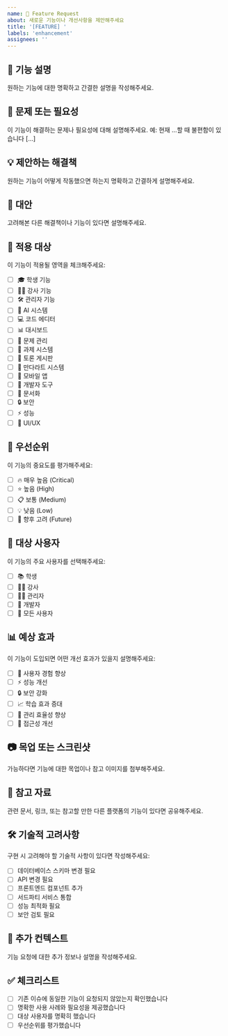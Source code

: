 ```yaml
---
name: 🚀 Feature Request
about: 새로운 기능이나 개선사항을 제안해주세요
title: '[FEATURE] '
labels: 'enhancement'
assignees: ''
---
```


## 🚀 기능 설명
원하는 기능에 대한 명확하고 간결한 설명을 작성해주세요.

## 💭 문제 또는 필요성
이 기능이 해결하는 문제나 필요성에 대해 설명해주세요.
예: 현재 ...할 때 불편함이 있습니다 [...]

## 💡 제안하는 해결책
원하는 기능이 어떻게 작동했으면 하는지 명확하고 간결하게 설명해주세요.

## 🔄 대안
고려해본 다른 해결책이나 기능이 있다면 설명해주세요.

## 📱 적용 대상
이 기능이 적용될 영역을 체크해주세요:
- [ ] 🎓 학생 기능
- [ ] 👨‍🏫 강사 기능  
- [ ] 🛠️ 관리자 기능
- [ ] 🤖 AI 시스템
- [ ] 💻 코드 에디터
- [ ] 📊 대시보드
- [ ] 🧩 문제 관리
- [ ] 📝 과제 시스템
- [ ] 💬 토론 게시판
- [ ] 🎯 만다라트 시스템
- [ ] 📱 모바일 앱
- [ ] 🔧 개발자 도구
- [ ] 📖 문서화
- [ ] 🔒 보안
- [ ] ⚡ 성능
- [ ] 🎨 UI/UX

## 🎯 우선순위
이 기능의 중요도를 평가해주세요:
- [ ] 🔥 매우 높음 (Critical)
- [ ] ⭐ 높음 (High)
- [ ] 📋 보통 (Medium)
- [ ] 💡 낮음 (Low)
- [ ] 🚀 향후 고려 (Future)

## 👥 대상 사용자
이 기능의 주요 사용자를 선택해주세요:
- [ ] 📚 학생
- [ ] 👨‍🏫 강사
- [ ] 👨‍💼 관리자
- [ ] 🔧 개발자
- [ ] 👥 모든 사용자

## 📊 예상 효과
이 기능이 도입되면 어떤 개선 효과가 있을지 설명해주세요:
- [ ] 🚀 사용자 경험 향상
- [ ] ⚡ 성능 개선
- [ ] 🔒 보안 강화
- [ ] 📈 학습 효과 증대
- [ ] 💼 관리 효율성 향상
- [ ] 🎯 접근성 개선

## 📷 목업 또는 스크린샷
가능하다면 기능에 대한 목업이나 참고 이미지를 첨부해주세요.

## 🔗 참고 자료
관련 문서, 링크, 또는 참고할 만한 다른 플랫폼의 기능이 있다면 공유해주세요.

## 🛠️ 기술적 고려사항
구현 시 고려해야 할 기술적 사항이 있다면 작성해주세요:
- [ ] 데이터베이스 스키마 변경 필요
- [ ] API 변경 필요
- [ ] 프론트엔드 컴포넌트 추가
- [ ] 서드파티 서비스 통합
- [ ] 성능 최적화 필요
- [ ] 보안 검토 필요

## 📝 추가 컨텍스트
기능 요청에 대한 추가 정보나 설명을 작성해주세요.

## ✅ 체크리스트
- [ ] 기존 이슈에 동일한 기능이 요청되지 않았는지 확인했습니다
- [ ] 명확한 사용 사례와 필요성을 제공했습니다
- [ ] 대상 사용자를 명확히 했습니다
- [ ] 우선순위를 평가했습니다
